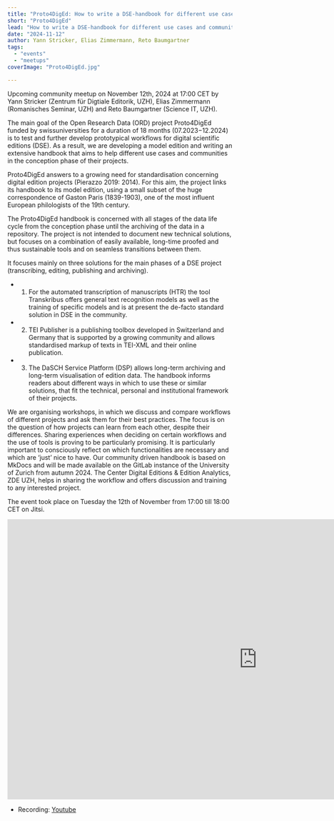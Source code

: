 ```yaml
---
title: "Proto4DigEd: How to write a DSE-handbook for different use cases and communities?"
short: "Proto4DigEd"
lead: "How to write a DSE-handbook for different use cases and communities?"
date: "2024-11-12"
author: Yann Stricker, Elias Zimmermann, Reto Baumgartner
tags:
  - "events"
  - "meetups"
coverImage: "Proto4DigEd.jpg"

---
```


Upcoming community meetup on November 12th, 2024 at 17:00 CET by Yann Stricker (Zentrum für Digtiale Editorik, UZH), Elias Zimmermann (Romanisches Seminar, UZH) and Reto Baumgartner (Science IT, UZH).

The main goal of the Open Research Data (ORD) project Proto4DigEd funded by swissuniversities for a duration of 18 months (07.2023−12.2024) is to test and further develop prototypical workflows for digital scientific editions (DSE). As a result, we are developing a model edition and writing an extensive handbook that aims to help different use cases and communities in the conception phase of their projects.

Proto4DigEd answers to a growing need for standardisation concerning digital edition projects (Pierazzo 2019: 2014). For this aim, the project links its handbook to its model edition, using a small subset of the huge correspondence of Gaston Paris (1839-1903), one of the most influent European philologists of the 19th century.

The Proto4DigEd handbook is concerned with all stages of the data life cycle from the conception phase until the archiving of the data in a repository. The project is not intended to document new technical solutions, but focuses on a combination of easily available, long-time proofed and thus sustainable tools and on seamless transitions between them.

It focuses mainly on three solutions for the main phases of a DSE project (transcribing, editing, publishing and archiving).

* 1. For the automated transcription of manuscripts (HTR) the tool Transkribus offers general text recognition models as well as the training of specific models and is at present the de-facto standard solution in DSE in the community. 
* 2. TEI Publisher is a publishing toolbox developed in Switzerland and Germany that is supported by a growing community and allows standardised markup of texts in TEI-XML and their online publication. 
* 3. The DaSCH Service Platform (DSP) allows long-term archiving and long-term visualisation of edition data. The handbook informs readers about different ways in which to use these or similar solutions, that fit the technical, personal and institutional framework of their projects.

We are organising workshops, in which we discuss and compare workflows of different projects and ask them for their best practices. The focus is on the question of how projects can learn from each other, despite their differences. Sharing experiences when deciding on certain workflows and the use of tools is proving to be particularly promising. It is particularly important to consciously reflect on which functionalities are necessary and which are ‘just’ nice to have.
Our community driven handbook is based on MkDocs and will be made available on the GitLab instance of the University of Zurich from autumn 2024. The Center Digital Editions & Edition Analytics, ZDE UZH, helps in sharing the workflow and offers discussion and training to any interested project.

The event took place on Tuesday the 12th of November from 17:00 till 18:00 CET on Jitsi.


<iframe width="1117" height="628" src="https://www.youtube.com/embed/9q01a2e7EnQ" title="Proto4DigEd: How to write a DSE-handbook for different use cases and communities?" frameborder="0" allow="accelerometer; autoplay; clipboard-write; encrypted-media; gyroscope; picture-in-picture; web-share" referrerpolicy="strict-origin-when-cross-origin" allowfullscreen></iframe>

- Recording: [Youtube](https://www.youtube.com/watch?v=--_RAW9SbY8)